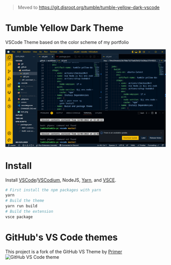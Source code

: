 > Meved to https://git.disroot.org/tumble/tumble-yellow-dark-vscode

# Tumble Yellow Dark Theme

VSCode Theme based on the color scheme of my portfolio

![preview](preview.png)

# Install

Install [VSCode](https://code.visualstudio.com/)/[VSCodium](https://vscodium.com/#install), NodeJS, [Yarn](https://yarnpkg.com/getting-started/install), and [VSCE](https://code.visualstudio.com/api/working-with-extensions/publishing-extension).

```bash
# First install the npm packages with yarn
yarn
# Build the theme
yarn run build
# Build the extension
vsce package
```

# GitHub's VS Code themes
This project is a fork of the GitHub VS Theme by [Primer](https://github.com/primer)
![GitHub VS Code theme](https://user-images.githubusercontent.com/378023/132220037-3cd3e777-55a6-445f-9a2e-da6020ebd78d.png)
